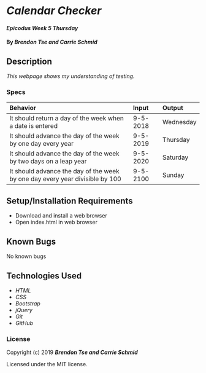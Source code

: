 # _Calendar Checker_

#### _Epicodus Week 5 Thursday_

#### By _**Brendon Tse and Carrie Schmid**_

## Description

_This webpage shows my understanding of testing._

### Specs
| Behavior | Input | Output |
| :--------| :-----| :------|
| It should return a day of the week when a date is entered | 9-5-2018 | Wednesday |
| It should advance the day of the week by one day every year | 9-5-2019 | Thursday |
| It should advance the day of the week by two days on a leap year | 9-5-2020 | Saturday |
| It should advance the day of the week by one day every year divisible by 100 | 9-5-2100 | Sunday |

## Setup/Installation Requirements

* Download and install a web browser
* Open index.html in web browser

## Known Bugs

No known bugs

## Technologies Used

* _HTML_
* _CSS_
* _Bootstrap_
* _jQuery_
* _Git_
* _GitHub_

### License

Copyright (c) 2019 ****_Brendon Tse and Carrie Schmid_****

Licensed under the MIT license.
